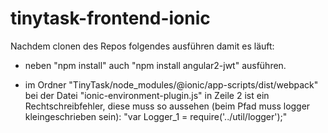 # tinytask-frontend-ionic

Nachdem clonen des Repos folgendes ausführen damit es läuft:

- neben "npm install" auch "npm install angular2-jwt" ausführen.

- im Ordner "TinyTask/node_modules/@ionic/app-scripts/dist/webpack" bei der Datei "ionic-environment-plugin.js" in Zeile 2 ist ein Rechtschreibfehler, diese muss so aussehen (beim Pfad muss logger kleingeschrieben sein): "var Logger_1 = require('../util/logger');"
